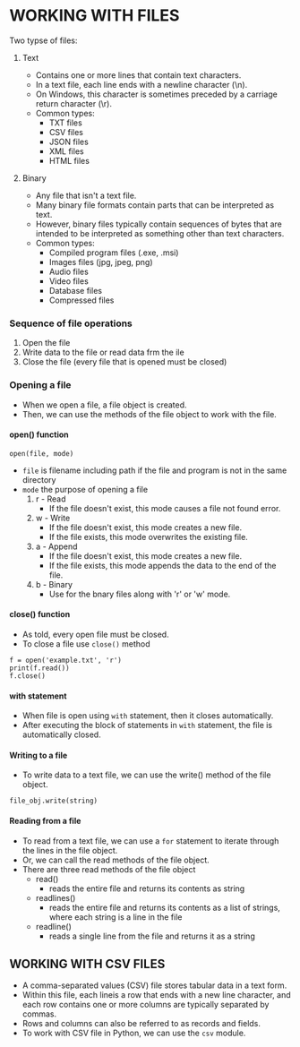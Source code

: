# WORKING WITH FILES

Two typse of files:
1. Text
    - Contains one or more lines that contain text characters.
    - In a text file, each line ends with a newline character (\n).
    - On Windows, this character is sometimes preceded by a carriage return character (\r).
    - Common types:
        - TXT files
        - CSV files
        - JSON files
        - XML files
        - HTML files

2. Binary
    - Any file that isn't a text file.
    - Many binary file formats contain parts that can be interpreted as text.
    - However, binary files typically contain sequences of bytes that are intended to be interpreted as something other than text characters.
    - Common types:
        - Compiled program files (.exe, .msi)
        - Images files (jpg, jpeg, png)
        - Audio files
        - Video files
        - Database files
        - Compressed files


### Sequence of file operations
1. Open the file
2. Write data to the file or read data frm the ile
3. Close the file (every file that is opened must be closed)


### Opening a file
- When we open a file, a file object is created.
- Then, we can use the methods of the file object to work with the file.

#### open() function
```
open(file, mode)
```

- `file` is filename including path if the file and program is not in the same directory
- `mode` the purpose of opening a file
    1. r - Read
        - If the file doesn't exist, this mode causes a file not found error.
    2. w - Write
        - If the file doesn't exist, this mode creates a new file.
        - If the file exists, this mode overwrites the existing file.
    3. a - Append
        - If the file doesn't exist, this mode creates a new file.
        - If the file exists, this mode appends the data to the end of the file.
    4. b - Binary
        - Use for the bnary files along with 'r' or 'w' mode.
    
#### close() function
- As told, every open file must be closed.
- To close a file use `close()` method

```
f = open('example.txt', 'r')
print(f.read())
f.close()
```

#### with statement
- When file is open using `with` statement, then it closes automatically.
- After executing the block of statements in `with` statement, the file is automatically closed.

#### Writing to a file
- To write data to a text file, we can use the write() method of the file object.

```
file_obj.write(string)
```


#### Reading from a file
- To read from a text file, we can use a `for` statement to iterate through the lines in the file object.
- Or, we can call the read methods of the file object.
- There are three read methods of the file object
    - read()
        * reads the entire file and returns its contents as string
    - readlines()
        * reads the entire file and returns its contents as a list of strings, where each string is a line in the file
    - readline()
        * reads a single line from the file and returns it as a string


## WORKING WITH CSV FILES
- A comma-separated values (CSV) file stores tabular data in a text form.
- Within this file, each lineis a row that ends with a new line character, and each row contains one or more columns are typically separated by commas.
- Rows and columns can also be referred to as records and fields.
- To work with CSV file in Python, we can use the `csv` module.

